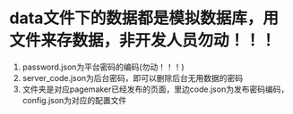 #  data文件下的数据都是模拟数据库，用文件来存数据，非开发人员勿动！！！

1. password.json为平台密码的编码(勿动！！！)
2. server_code.json为后台密码，即可以删除后台无用数据的密码
3. 文件夹是对应pagemaker已经发布的页面，里边code.json为发布密码编码，config.json为对应的配置文件
